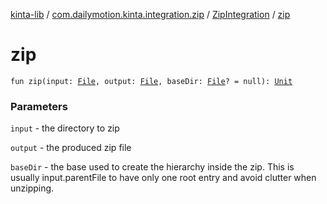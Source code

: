 [kinta-lib](../../index.md) / [com.dailymotion.kinta.integration.zip](../index.md) / [ZipIntegration](index.md) / [zip](./zip.md)

# zip

`fun zip(input: `[`File`](https://docs.oracle.com/javase/6/docs/api/java/io/File.html)`, output: `[`File`](https://docs.oracle.com/javase/6/docs/api/java/io/File.html)`, baseDir: `[`File`](https://docs.oracle.com/javase/6/docs/api/java/io/File.html)`? = null): `[`Unit`](https://kotlinlang.org/api/latest/jvm/stdlib/kotlin/-unit/index.html)

### Parameters

`input` - the directory to zip

`output` - the produced zip file

`baseDir` - the base used to create the hierarchy inside the zip. This is usually input.parentFile to
have only one root entry and avoid clutter when unzipping.